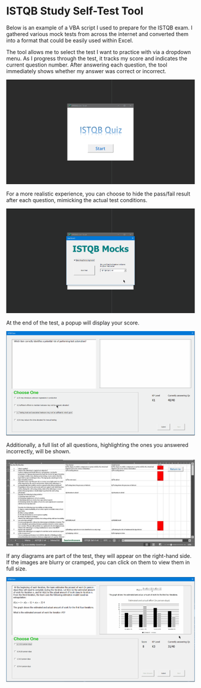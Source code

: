 # ISTQB Study Self-Test Tool

Below is an example of a VBA script I used to prepare for the ISTQB exam. I gathered various mock tests from across the internet and converted them into a format that could be easily used within Excel.

The tool allows me to select the test I want to practice with via a dropdown menu. As I progress through the test, it tracks my score and indicates the current question number. After answering each question, the tool immediately shows whether my answer was correct or incorrect.

![Screenshot_1](https://github.com/JamesDevTest/JamesDevTest/blob/main/Examples/ISTQB/Animation1.gif)

For a more realistic experience, you can choose to hide the pass/fail result after each question, mimicking the actual test conditions.

![Screenshot_2](https://github.com/JamesDevTest/JamesDevTest/blob/main/Examples/ISTQB/Animation2.gif)

At the end of the test, a popup will display your score.

![Screenshot_3](https://github.com/JamesDevTest/JamesDevTest/blob/main/Examples/ISTQB/Animation3.gif)

Additionally, a full list of all questions, highlighting the ones you answered incorrectly, will be shown.

![image](https://github.com/JamesDevTest/JamesDevTest/blob/main/Examples/ISTQB/Capture.JPG)

If any diagrams are part of the test, they will appear on the right-hand side. If the images are blurry or cramped, you can click on them to view them in full size.

![Screenshot_4](https://github.com/JamesDevTest/JamesDevTest/blob/main/Examples/ISTQB/Animation4.gif)
